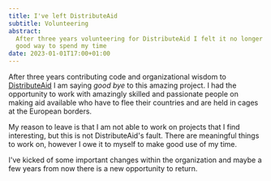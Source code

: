 ```yaml
---
title: I've left DistributeAid
subtitle: Volunteering
abstract:
  After three years volunteering for DistributeAid I felt it no longer was a
  good way to spend my time
date: 2023-01-01T17:00+01:00
---
```


After three years contributing code and organizational wisdom to
[DistributeAid](https://distributeaid.org/) I am saying _good bye_ to this
amazing project. I had the opportunity to work with amazingly skilled and
passionate people on making aid available who have to flee their countries and
are held in cages at the European borders.

My reason to leave is that I am not able to work on projects that I find
interesting, but this is not DistributeAid's fault. There are meaningful things
to work on, however I owe it to myself to make good use of my time.

I've kicked of some important changes within the organization and maybe a few
years from now there is a new opportunity to return.

